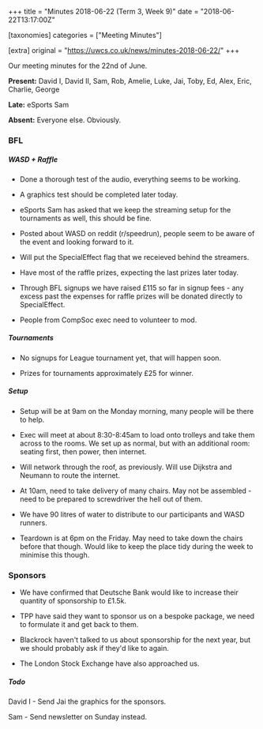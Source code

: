+++
title = "Minutes 2018-06-22 (Term 3, Week 9)"
date = "2018-06-22T13:17:00Z"

[taxonomies]
categories = ["Meeting Minutes"]

[extra]
original = "https://uwcs.co.uk/news/minutes-2018-06-22/"
+++

<p>Our meeting minutes for the 22nd of June.</p>

<!-- more -->

**Present:** David I, David II, Sam, Rob, Amelie, Luke, Jai, Toby, Ed, Alex, Eric, Charlie, George

**Late:** eSports Sam

**Absent:** Everyone else. Obviously.

### BFL

##### WASD + Raffle

- Done a thorough test of the audio, everything seems to be working.

- A graphics test should be completed later today.

- eSports Sam has asked that we keep the streaming setup for the tournaments as well, this should be fine.

- Posted about WASD on reddit (r/speedrun), people seem to be aware of the event and looking forward to it.

- Will put the SpecialEffect flag that we receieved behind the streamers.

- Have most of the raffle prizes, expecting the last prizes later today.

- Through BFL signups we have raised £115 so far in signup fees - any excess past the expenses for raffle prizes will be donated directly to SpecialEffect.

- People from CompSoc exec need to volunteer to mod.

##### Tournaments

- No signups for League tournament yet, that will happen soon.

- Prizes for tournaments approximately £25 for winner.

##### Setup

- Setup will be at 9am on the Monday morning, many people will be there to help.

- Exec will meet at about 8:30-8:45am to load onto trolleys and take them across to the rooms. We set up as normal, but with an additional room: seating first, then power, then internet.

- Will network through the roof, as previously. Will use Dijkstra and Neumann to route the internet.

- At 10am, need to take delivery of many chairs. May not be assembled - need to be prepared to screwdriver the hell out of them.

- We have 90 litres of water to distribute to our participants and WASD runners.

- Teardown is at 6pm on the Friday. May need to take down the chairs before that though. Would like to keep the place tidy during the week to minimise this though.

### Sponsors

- We have confirmed that Deutsche Bank would like to increase their quantity of sponsorship to £1.5k.

- TPP have said they want to sponsor us on a bespoke package, we need to formulate it and get back to them.

- Blackrock haven't talked to us about sponsorship for the next year, but we should probably ask if they'd like to again.

- The London Stock Exchange have also approached us.

  

##### **Todo**

David I - Send Jai the graphics for the sponsors.

Sam - Send newsletter on Sunday instead.

